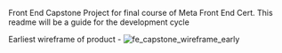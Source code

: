 Front End Capstone Project for final course of Meta Front End Cert. This readme will be a guide for the development cycle

Earliest wireframe of product - ![fe_capstone_wireframe_early](https://github.com/apg868/FE_Capstone_V2/assets/123202954/83ae1dbb-8ef3-401f-8953-1a861d8bfedf)

